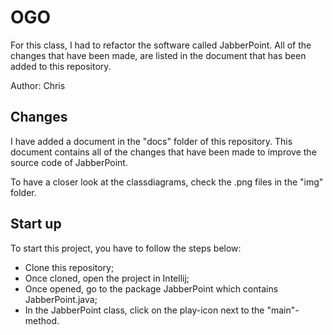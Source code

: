 # OGO

For this class, I had to refactor the software called JabberPoint.
All of the changes that have been made, are listed in the document that has been added to this repository.

Author: Chris

## Changes
I have added a document in the "docs" folder of this repository. This document contains all of the changes that have been made to improve the source code of JabberPoint.

To have a closer look at the classdiagrams, check the .png files in the "img" folder.

## Start up
To start this project, you have to follow the steps below:

- Clone this repository;
- Once cloned, open the project in Intellij;
- Once opened, go to the package JabberPoint which contains JabberPoint.java;
- In the JabberPoint class, click on the play-icon next to the "main"-method.


